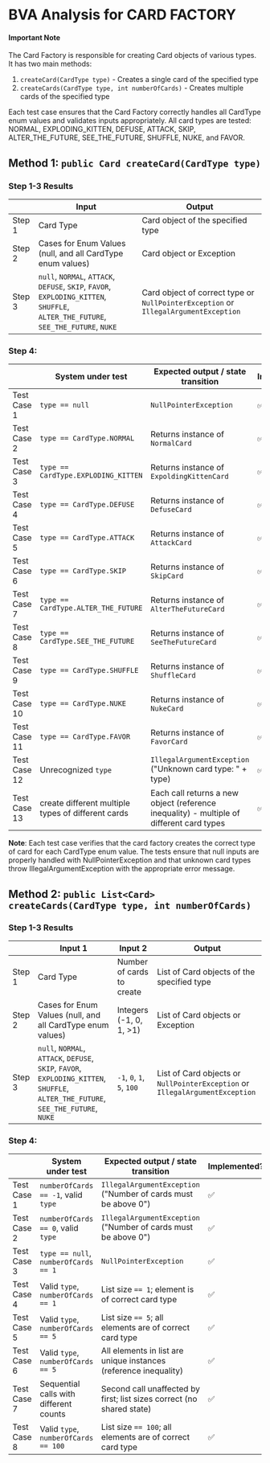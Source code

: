 # BVA Analysis for CARD FACTORY

#### Important Note

The Card Factory is responsible for creating Card objects of various types. It has two main methods:
1. `createCard(CardType type)` - Creates a single card of the specified type
2. `createCards(CardType type, int numberOfCards)` - Creates multiple cards of the specified type

Each test case ensures that the Card Factory correctly handles all CardType enum values and validates inputs appropriately. All card types are tested: NORMAL, EXPLODING_KITTEN, DEFUSE, ATTACK, SKIP, ALTER_THE_FUTURE, SEE_THE_FUTURE, SHUFFLE, NUKE, and FAVOR.

## Method 1: `public Card createCard(CardType type)`

### Step 1-3 Results 

|        | Input                                                                                                                              | Output                                                         |
|--------|------------------------------------------------------------------------------------------------------------------------------------|----------------------------------------------------------------|
| Step 1 | Card Type                                                                                                                          | Card object of the specified type                              |
| Step 2 | Cases for Enum Values (null, and all CardType enum values)                                                                         | Card object or Exception                                       |
| Step 3 | `null`, `NORMAL`, `ATTACK`, `DEFUSE`, `SKIP`, `FAVOR`, `EXPLODING_KITTEN`, `SHUFFLE`, `ALTER_THE_FUTURE`, `SEE_THE_FUTURE`, `NUKE` | Card object of correct type or `NullPointerException` or `IllegalArgumentException` |

### Step 4:

|             | System under test                                  | Expected output / state transition                                                       | Implemented?       | Test name                                                               |
|-------------|----------------------------------------------------|------------------------------------------------------------------------------------------|--------------------|-------------------------------------------------------------------------|
| Test Case 1 | `type == null`                                     | `NullPointerException`                                                                   | :white_check_mark: | createCard_withNullType_throwsNullPointerException                      |
| Test Case 2 | `type == CardType.NORMAL`                          | Returns instance of `NormalCard`                                                         | :white_check_mark: | createCard_withNormalCardType_createsCard                               |
| Test Case 3 | `type == CardType.EXPLODING_KITTEN`                | Returns instance of `ExpoldingKittenCard`                                                | :white_check_mark: | createCard_withExplodingKittenCardType_createsCard                      |
| Test Case 4 | `type == CardType.DEFUSE`                          | Returns instance of `DefuseCard`                                                         | :white_check_mark: | createCard_withDefuseCardType_createsCard                               |
| Test Case 5 | `type == CardType.ATTACK`                          | Returns instance of `AttackCard`                                                         | :white_check_mark: | createCard_withAttackCardType_createsCard                               |
| Test Case 6 | `type == CardType.SKIP`                            | Returns instance of `SkipCard`                                                           | :white_check_mark: | createCard_withSkipCardType_createsCard                                 |
| Test Case 7 | `type == CardType.ALTER_THE_FUTURE`                | Returns instance of `AlterTheFutureCard`                                                 | :white_check_mark: | createCard_withAlterTheFutureCardType_createsCard                       |
| Test Case 8 | `type == CardType.SEE_THE_FUTURE`                  | Returns instance of `SeeTheFutureCard`                                                   | :white_check_mark: | createCard_withSeeTheFutureCardType_createsCard                         |
| Test Case 9 | `type == CardType.SHUFFLE`                         | Returns instance of `ShuffleCard`                                                        | :white_check_mark: | createCard_withShuffleCardType_createsCard                              |
| Test Case 10 | `type == CardType.NUKE`                            | Returns instance of `NukeCard`                                                           | :white_check_mark: | createCard_withNukeCardType_createsCard                                 |
| Test Case 11 | `type == CardType.FAVOR`                           | Returns instance of `FavorCard`                                                          | :white_check_mark: | createCard_withFavorCardType_createsCard                                |
| Test Case 12 | Unrecognized `type`                                | `IllegalArgumentException` ("Unknown card type: " + type)                                | :white_check_mark: | createCard_withUnknownCardType_throwsIllegalArgumentException           |
| Test Case 13 | create different multiple types of different cards | Each call returns a new object (reference inequality) - multiple of different card types | :white_check_mark: | createCard_withMultipleDifferentTypes_returnsCorrectTypeForEachCardType |

**Note**: Each test case verifies that the card factory creates the correct type of card for each CardType enum value. The tests ensure that null inputs are properly handled with NullPointerException and that unknown card types throw IllegalArgumentException with the appropriate error message.

## Method 2: `public List<Card> createCards(CardType type, int numberOfCards)`

### Step 1-3 Results

|        | Input 1                                                                                                                            | Input 2                  | Output                                                        |
|--------|------------------------------------------------------------------------------------------------------------------------------------|----------------------------|-----------------------------------------------------------------|
| Step 1 | Card Type                                                                                                                          | Number of cards to create | List of Card objects of the specified type                     |
| Step 2 | Cases for Enum Values (null, and all CardType enum values)                                                                         | Integers (-1, 0, 1, >1)   | List of Card objects or Exception                              |
| Step 3 | `null`, `NORMAL`, `ATTACK`, `DEFUSE`, `SKIP`, `FAVOR`, `EXPLODING_KITTEN`, `SHUFFLE`, `ALTER_THE_FUTURE`, `SEE_THE_FUTURE`, `NUKE` | `-1`, `0`, `1`, `5`, `100` | List of Card objects or `NullPointerException` or `IllegalArgumentException` |

### Step 4:

|             | System under test                       | Expected output / state transition                                         | Implemented?       | Test name                                                                      |
|-------------|----------------------------------------|--------------------------------------------------------------------------|--------------------|--------------------------------------------------------------------------------|
| Test Case 1 | `numberOfCards == -1`, valid `type`    | `IllegalArgumentException` ("Number of cards must be above 0")            | :white_check_mark: | createCards_withNegativeCount_throwsIllegalArgumentException                   |
| Test Case 2 | `numberOfCards == 0`, valid `type`     | `IllegalArgumentException` ("Number of cards must be above 0")            | :white_check_mark: | createCards_withZeroCount_throwsIllegalArgumentException                       |
| Test Case 3 | `type == null`, `numberOfCards == 1`   | `NullPointerException`                                                    | :white_check_mark: | createCards_withNullTypeAndValidCount_throwsNullPointerException               |
| Test Case 4 | Valid `type`, `numberOfCards == 1`     | List size `== 1`; element is of correct card type                         | :white_check_mark: | createCards_withValidTypeAndCountOne_returnsListWithOneCard                    |
| Test Case 5 | Valid `type`, `numberOfCards == 5`     | List size `== 5`; all elements are of correct card type                   | :white_check_mark: | createCards_withValidTypeAndCountGreaterThanOne_returnsListWithCorrectNumberOfCards |
| Test Case 6 | Valid `type`, `numberOfCards == 5`     | All elements in list are unique instances (reference inequality)          | :white_check_mark: | createCards_withValidTypeAndCountGreaterThanOne_returnsListWithAllUniqueCards  |
| Test Case 7 | Sequential calls with different counts | Second call unaffected by first; list sizes correct (no shared state)     | :white_check_mark: | createCards_sequentialCalls_returnIndependentResults                           |
| Test Case 8 | Valid `type`, `numberOfCards == 100`   | List size `== 100`; all elements are of correct card type                 | :white_check_mark: | createCards_withLargeNumber_createsCorrectNumberOfCards                        |
